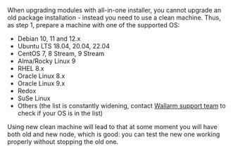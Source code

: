 When upgrading modules with all-in-one installer, you cannot upgrade an old package installation - instead you need to use a clean machine. Thus, as step 1, prepare a machine with one of the supported OS:

* Debian 10, 11 and 12.x
* Ubuntu LTS 18.04, 20.04, 22.04
* CentOS 7, 8 Stream, 9 Stream
* Alma/Rocky Linux 9
* RHEL 8.x
* Oracle Linux 8.x
* Oracle Linux 9.x
* Redox
* SuSe Linux
* Others (the list is constantly widening, contact [Wallarm support team](mailto:support@wallarm.com) to check if your OS is in the list)

Using new clean machine will lead to that at some moment you will have both old and new node, which is good: you can test the new one working properly without stopping the old one.